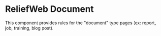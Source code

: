 ReliefWeb Document
==================

This component provides rules for the "document" type pages (ex: report, job, training, blog post).
